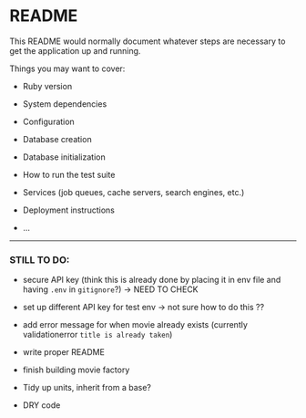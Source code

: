# README

This README would normally document whatever steps are necessary to get the
application up and running.

Things you may want to cover:

* Ruby version

* System dependencies

* Configuration

* Database creation

* Database initialization

* How to run the test suite

* Services (job queues, cache servers, search engines, etc.)

* Deployment instructions

* ...

--------

### STILL TO DO:

- secure API key (think this is already done by placing it in env file and having `.env` in `gitignore`?) 
  -> NEED TO CHECK
- set up different API key for test env
  -> not sure how to do this ??

- add error message for when movie already exists (currently validationerror `title is already taken`)
- write proper README
- finish building movie factory
- Tidy up units, inherit from a base?
- DRY code
